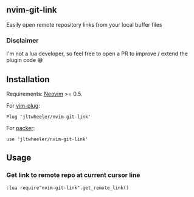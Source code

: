 ## nvim-git-link
Easily open remote repository links from your local buffer files

### Disclaimer

I'm not a lua developer, so feel free to open a PR to improve / extend 
the plugin code 😅

## Installation

Requirements: [Neovim](https://neovim.io/) >= 0.5.

For [vim-plug](https://github.com/junegunn/vim-plug):
```
Plug 'jltwheeler/nvim-git-link'
```
For [packer](https://github.com/wbthomason/packer.nvim):
```
use 'jltwheeler/nvim-git-link'
```

## Usage

### Get link to remote repo at current cursor line

```
:lua require"nvim-git-link".get_remote_link()
```

